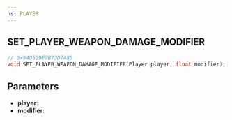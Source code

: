 ```yaml
---
ns: PLAYER
---
```

## SET_PLAYER_WEAPON_DAMAGE_MODIFIER

```c
// 0x94D529F7B73D7A85
void SET_PLAYER_WEAPON_DAMAGE_MODIFIER(Player player, float modifier);
```

## Parameters
* **player**:
* **modifier**:
